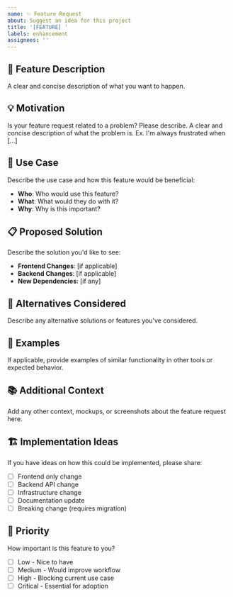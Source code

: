 ```yaml
---
name: ✨ Feature Request
about: Suggest an idea for this project
title: '[FEATURE] '
labels: enhancement
assignees: ''
---
```


## 🚀 Feature Description

A clear and concise description of what you want to happen.

## 💡 Motivation

Is your feature request related to a problem? Please describe.
A clear and concise description of what the problem is. Ex. I'm always frustrated when [...]

## 🎯 Use Case

Describe the use case and how this feature would be beneficial:

- **Who**: Who would use this feature?
- **What**: What would they do with it?
- **Why**: Why is this important?

## 📋 Proposed Solution

Describe the solution you'd like to see:

- **Frontend Changes**: [if applicable]
- **Backend Changes**: [if applicable]
- **New Dependencies**: [if any]

## 🔄 Alternatives Considered

Describe any alternative solutions or features you've considered.

## 🧪 Examples

If applicable, provide examples of similar functionality in other tools or expected behavior.

## 📚 Additional Context

Add any other context, mockups, or screenshots about the feature request here.

## 🏗️ Implementation Ideas

If you have ideas on how this could be implemented, please share:

- [ ] Frontend only change
- [ ] Backend API change
- [ ] Infrastructure change
- [ ] Documentation update
- [ ] Breaking change (requires migration)

## 🎯 Priority

How important is this feature to you?

- [ ] Low - Nice to have
- [ ] Medium - Would improve workflow
- [ ] High - Blocking current use case
- [ ] Critical - Essential for adoption 